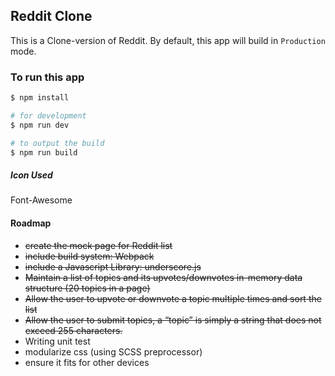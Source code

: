 ## Reddit Clone
This is a Clone-version of Reddit. By default, this app will build in `Production` mode.

### To run this app
```bash
$ npm install

# for development
$ npm run dev

# to output the build
$ npm run build
```

##### Icon Used
Font-Awesome

#### Roadmap
- ~~create the mock page for Reddit list~~
- ~~include build system: Webpack~~
- ~~include a Javascript Library: underscore.js~~
- ~~Maintain a list of topics and its upvotes/downvotes in-memory data structure (20 topics in a page)~~
- ~~Allow the user to upvote or downvote a topic multiple times and sort the list~~
- ~~Allow the user to submit topics, a “topic” is simply a string that does not exceed 255 characters.~~
- Writing unit test
- modularize css (using SCSS preprocessor)
- ensure it fits for other devices
